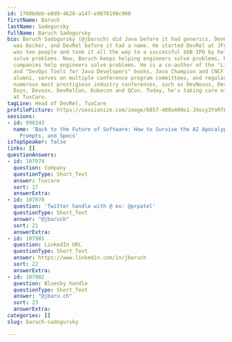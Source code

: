 ```yaml
---
id: 1708bdeb-e8d9-4628-a147-e9878198c900
firstName: Baruch
lastName: Sadogursky
fullName: Baruch Sadogursky
bio: Baruch Sadogursky (@jbaruch) did Java before it had generics, DevOps before there
  was Docker, and DevRel before it had a name. He started DevRel at JFrog when it
  was ten people and took it all the way to a successful $6B IPO by helping engineers
  solve problems. Now, Baruch keeps helping engineers solve problems, but also helps
  companies help engineers solve problems. He is a co-author of the "Liquid Software"
  and "DevOps Tools for Java Developers" books, Java Champion and CNCF Ambassador
  alumni, serves on multiple conference program committees, and regularly speaks at
  numerous most prestigious industry conferences, such as DevNexus, DevOpsDays, Voxxed
  Days, Devoxx, DevRelCon, Kubecon and QCon. Today, he's taking care of developers
  at TuxCare.
tagLine: Head of DevRel, TuxCare
profilePicture: https://sessionize.com/image/6857-400o400o1-JXocy3YoRTEqmNrjJd2d7Y.png
sessions:
- id: 998343
  name: 'Back to the Future of Software: How to Survive the AI Apocalypse with Tests,
    Prompts, and Specs'
isTopSpeaker: false
links: []
questionAnswers:
- id: 107974
  question: Company
  questionType: Short_Text
  answer: Tuxcare
  sort: 17
  answerExtra:
- id: 107978
  question: 'Twitter handle with @ ex: @prpatel'
  questionType: Short_Text
  answer: "@jbaruch"
  sort: 21
  answerExtra:
- id: 107981
  question: LinkedIn URL
  questionType: Short_Text
  answer: https://www.linkedin.com/in/jbaruch
  sort: 22
  answerExtra:
- id: 107982
  question: Bluesky handle
  questionType: Short_Text
  answer: "@jbaru.ch"
  sort: 23
  answerExtra:
categories: []
slug: baruch-sadogursky

---
```

